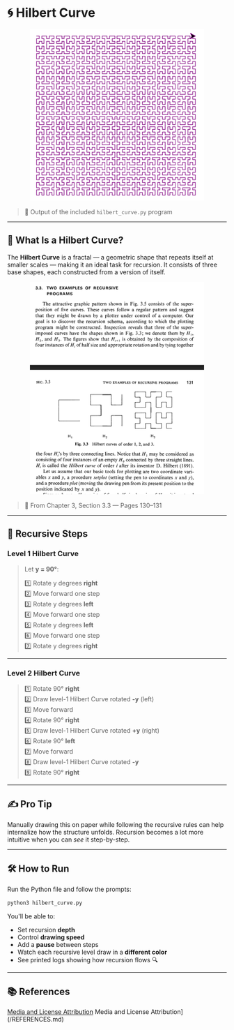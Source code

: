 # 🌀 Hilbert Curve

<p align="center">
  <img src="/assets/hilbert_curve3.png" alt="Recursion" width="400"/>
</p>

> 🎯 Output of the included `hilbert_curve.py` program

---

## 🔁 What Is a Hilbert Curve?

The **Hilbert Curve** is a fractal — a geometric shape that repeats itself at smaller scales — making it an ideal task for recursion. It consists of three base shapes, each constructed from a version of itself.

<p align="center">
  <img src="/assets/hilbert_curve1.png" alt="Hilbert Curve Breakdown" width="400"/>
</p>

> 📖 From Chapter 3, Section 3.3 — Pages 130–131

---

## 📐 Recursive Steps

### Level 1 Hilbert Curve

> Let **y = 90°**:
> 
> 1️⃣ Rotate y degrees **right**  
> 2️⃣ Move forward one step  
> 3️⃣ Rotate y degrees **left**  
> 4️⃣ Move forward one step  
> 5️⃣ Rotate y degrees **left**  
> 6️⃣ Move forward one step  
> 7️⃣ Rotate y degrees **right**

---

### Level 2 Hilbert Curve

> 1️⃣ Rotate 90° **right**  
> 2️⃣ Draw level-1 Hilbert Curve rotated **-y** (left)  
> 3️⃣ Move forward  
> 4️⃣ Rotate 90° **right**  
> 5️⃣ Draw level-1 Hilbert Curve rotated **+y** (right)  
> 6️⃣ Rotate 90° **left**  
> 7️⃣ Move forward  
> 8️⃣ Draw level-1 Hilbert Curve rotated **-y**  
> 9️⃣ Rotate 90° **right**

---

## ✍️ Pro Tip

Manually drawing this on paper while following the recursive rules can help internalize how the structure unfolds. Recursion becomes a lot more intuitive when you can *see* it step-by-step.

---

## 🛠️ How to Run

Run the Python file and follow the prompts:

```bash
python3 hilbert_curve.py
```

You'll be able to:
- Set recursion **depth**
- Control **drawing speed**
- Add a **pause** between steps
- Watch each recursive level draw in a **different color**
- See printed logs showing how recursion flows 🔍

---

## 📚 References

[Media and License Attribution](/REFERENCES.md)
Media and License Attribution](/REFERENCES.md)
